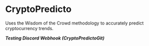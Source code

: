 # CryptoPredicto
Uses the Wisdom of the Crowd methodology to accurately predict cryptocurrency trends.

***Testing Discord Webhook (CryptoPredictoGit)***
